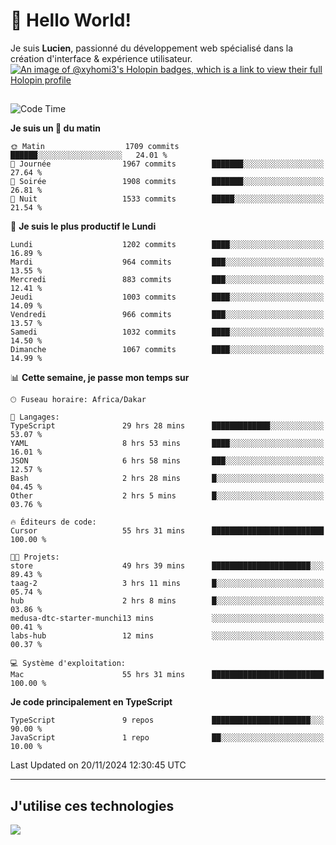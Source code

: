 # 👋 Hello World!

Je suis **Lucien**, passionné du développement web spécialisé dans la création d'interface & expérience utilisateur.
[![An image of @xyhomi3's Holopin badges, which is a link to view their full Holopin profile](https://holopin.me/xyhomi3)](https://holopin.io/@xyhomi3)

##

<!--START_SECTION:waka-->
![Code Time](http://img.shields.io/badge/Code%20Time-2%2C564%20hrs%2055%20mins-blue)

**Je suis un 🐤 du matin** 

```text
🌞 Matin                  1709 commits        ██████░░░░░░░░░░░░░░░░░░░   24.01 % 
🌆 Journée                1967 commits        ███████░░░░░░░░░░░░░░░░░░   27.64 % 
🌃 Soirée                 1908 commits        ███████░░░░░░░░░░░░░░░░░░   26.81 % 
🌙 Nuit                   1533 commits        █████░░░░░░░░░░░░░░░░░░░░   21.54 % 
```
📅 **Je suis le plus productif le Lundi** 

```text
Lundi                    1202 commits        ████░░░░░░░░░░░░░░░░░░░░░   16.89 % 
Mardi                    964 commits         ███░░░░░░░░░░░░░░░░░░░░░░   13.55 % 
Mercredi                 883 commits         ███░░░░░░░░░░░░░░░░░░░░░░   12.41 % 
Jeudi                    1003 commits        ████░░░░░░░░░░░░░░░░░░░░░   14.09 % 
Vendredi                 966 commits         ███░░░░░░░░░░░░░░░░░░░░░░   13.57 % 
Samedi                   1032 commits        ████░░░░░░░░░░░░░░░░░░░░░   14.50 % 
Dimanche                 1067 commits        ████░░░░░░░░░░░░░░░░░░░░░   14.99 % 
```


📊 **Cette semaine, je passe mon temps sur** 

```text
🕑︎ Fuseau horaire: Africa/Dakar

💬 Langages: 
TypeScript               29 hrs 28 mins      █████████████░░░░░░░░░░░░   53.07 % 
YAML                     8 hrs 53 mins       ████░░░░░░░░░░░░░░░░░░░░░   16.01 % 
JSON                     6 hrs 58 mins       ███░░░░░░░░░░░░░░░░░░░░░░   12.57 % 
Bash                     2 hrs 28 mins       █░░░░░░░░░░░░░░░░░░░░░░░░   04.45 % 
Other                    2 hrs 5 mins        █░░░░░░░░░░░░░░░░░░░░░░░░   03.76 % 

🔥 Éditeurs de code: 
Cursor                   55 hrs 31 mins      █████████████████████████   100.00 % 

🐱‍💻 Projets: 
store                    49 hrs 39 mins      ██████████████████████░░░   89.43 % 
taag-2                   3 hrs 11 mins       █░░░░░░░░░░░░░░░░░░░░░░░░   05.74 % 
hub                      2 hrs 8 mins        █░░░░░░░░░░░░░░░░░░░░░░░░   03.86 % 
medusa-dtc-starter-munchi13 mins             ░░░░░░░░░░░░░░░░░░░░░░░░░   00.41 % 
labs-hub                 12 mins             ░░░░░░░░░░░░░░░░░░░░░░░░░   00.37 % 

💻 Système d'exploitation: 
Mac                      55 hrs 31 mins      █████████████████████████   100.00 % 
```

**Je code principalement en TypeScript** 

```text
TypeScript               9 repos             ██████████████████████░░░   90.00 % 
JavaScript               1 repo              ██░░░░░░░░░░░░░░░░░░░░░░░   10.00 % 
```




 Last Updated on 20/11/2024 12:30:45 UTC
<!--END_SECTION:waka-->
---

## J'utilise ces technologies

<p align="left">
  <a href="https://skillicons.dev">
    <img src="https://skillicons.dev/icons?i=ts,js,md,scss,tailwind,react,docker,express,astro,vite,nextjs,vercel,figma,ableton" />
  </a>
</p>

